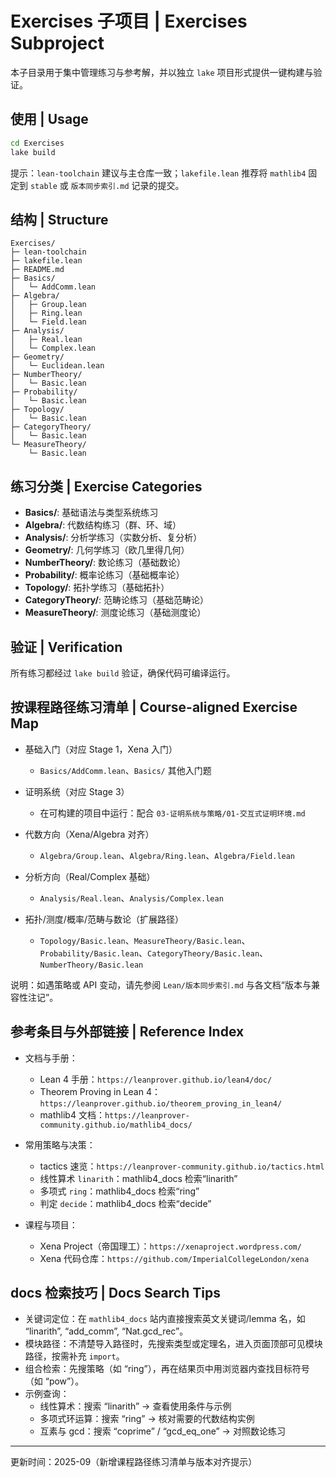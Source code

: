 # Exercises 子项目 | Exercises Subproject

本子目录用于集中管理练习与参考解，并以独立 `lake` 项目形式提供一键构建与验证。

## 使用 | Usage

```bash
cd Exercises
lake build
```

提示：`lean-toolchain` 建议与主仓库一致；`lakefile.lean` 推荐将 `mathlib4` 固定到 `stable` 或 `版本同步索引.md` 记录的提交。

## 结构 | Structure

```text
Exercises/
├─ lean-toolchain
├─ lakefile.lean
├─ README.md
├─ Basics/
│   └─ AddComm.lean
├─ Algebra/
│   ├─ Group.lean
│   ├─ Ring.lean
│   └─ Field.lean
├─ Analysis/
│   ├─ Real.lean
│   └─ Complex.lean
├─ Geometry/
│   └─ Euclidean.lean
├─ NumberTheory/
│   └─ Basic.lean
├─ Probability/
│   └─ Basic.lean
├─ Topology/
│   └─ Basic.lean
├─ CategoryTheory/
│   └─ Basic.lean
└─ MeasureTheory/
    └─ Basic.lean
```

## 练习分类 | Exercise Categories

- **Basics/**: 基础语法与类型系统练习
- **Algebra/**: 代数结构练习（群、环、域）
- **Analysis/**: 分析学练习（实数分析、复分析）
- **Geometry/**: 几何学练习（欧几里得几何）
- **NumberTheory/**: 数论练习（基础数论）
- **Probability/**: 概率论练习（基础概率论）
- **Topology/**: 拓扑学练习（基础拓扑）
- **CategoryTheory/**: 范畴论练习（基础范畴论）
- **MeasureTheory/**: 测度论练习（基础测度论）

## 验证 | Verification

所有练习都经过 `lake build` 验证，确保代码可编译运行。

## 按课程路径练习清单 | Course-aligned Exercise Map

- 基础入门（对应 Stage 1，Xena 入门）
  - `Basics/AddComm.lean`、`Basics/` 其他入门题

- 证明系统（对应 Stage 3）
  - 在可构建的项目中运行：配合 `03-证明系统与策略/01-交互式证明环境.md`

- 代数方向（Xena/Algebra 对齐）
  - `Algebra/Group.lean`、`Algebra/Ring.lean`、`Algebra/Field.lean`

- 分析方向（Real/Complex 基础）
  - `Analysis/Real.lean`、`Analysis/Complex.lean`

- 拓扑/测度/概率/范畴与数论（扩展路径）
  - `Topology/Basic.lean`、`MeasureTheory/Basic.lean`、`Probability/Basic.lean`、`CategoryTheory/Basic.lean`、`NumberTheory/Basic.lean`

说明：如遇策略或 API 变动，请先参阅 `Lean/版本同步索引.md` 与各文档“版本与兼容性注记”。

## 参考条目与外部链接 | Reference Index

- 文档与手册：
  - Lean 4 手册：`https://leanprover.github.io/lean4/doc/`
  - Theorem Proving in Lean 4：`https://leanprover.github.io/theorem_proving_in_lean4/`
  - mathlib4 文档：`https://leanprover-community.github.io/mathlib4_docs/`

- 常用策略与决策：
  - tactics 速览：`https://leanprover-community.github.io/tactics.html`
  - 线性算术 `linarith`：mathlib4_docs 检索“linarith”
  - 多项式 `ring`：mathlib4_docs 检索“ring”
  - 判定 `decide`：mathlib4_docs 检索“decide”

- 课程与项目：
  - Xena Project（帝国理工）：`https://xenaproject.wordpress.com/`
  - Xena 代码仓库：`https://github.com/ImperialCollegeLondon/xena`

## docs 检索技巧 | Docs Search Tips

- 关键词定位：在 `mathlib4_docs` 站内直接搜索英文关键词/lemma 名，如 “linarith”, “add_comm”, “Nat.gcd_rec”。
- 模块路径：不清楚导入路径时，先搜索类型或定理名，进入页面顶部可见模块路径，按需补充 `import`。
- 组合检索：先搜策略（如 “ring”），再在结果页中用浏览器内查找目标符号（如 “pow”）。
- 示例查询：
  - 线性算术：搜索 “linarith” → 查看使用条件与示例
  - 多项式环运算：搜索 “ring” → 核对需要的代数结构实例
  - 互素与 gcd：搜索 “coprime” / “gcd_eq_one” → 对照数论练习

---

更新时间：2025-09（新增课程路径练习清单与版本对齐提示）
